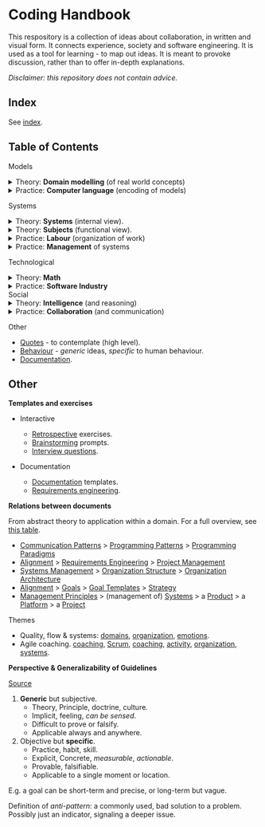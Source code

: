 # Coding Handbook

This respository is a collection of ideas about collaboration, in written and visual form. It connects experience, society and software engineering. It is used as a tool for learning - to map out ideas. It is meant to provoke discussion, rather than to offer in-depth explanations.

*Disclaimer: this repository does not contain advice.*

## Index

See [index](index.md).

## Table of Contents

Models

<details>
<summary>Theory: <b>Domain modelling</b> (of real world concepts)</summary>
<ul style="margin: 1em;">
<li><a href="domain-modelling/domain-driven-design.md">Domain-Driven-Design</a>- examples of DDD using OOP and FP.</li>
<li><a href="domain-modelling/relations.md">Functions and Relationships</a></li>
<li><a href="domain-modelling/programming-patterns.md">Programming Patterns</a> - common programming, application and system architecture patterns.</li>
</ul>o
</details>
<details>
<summary>Practice: <b>Computer language</b> (encoding of models)</summary>
<ul style="margin: 1em;">
<li><a href="computer-languages/style-guide.md">Style Guide</a> - a prescriptive guide for programming (low level)</li>
<li><a href="computer-languages/language-spec.md">Language Specification</a> - this can be implemented as a library or a new language.</li>
<li><a href="computer-languages/programming-patterns-functional.md">Functional Programming Patterns</a></li>
<li><a href="computer-languages/programming-paradigms.md">Programming Paradigms</a> - a comparison of OOP and FP.</li>
</ul>
</details>

Systems

<details>
<summary>Theory: <b>Systems</b> (internal view).</summary>
<ul style="margin: 1em;">
<li><a href="systems/system.md">Systems</a> and organization</li>
<ul style="margin: 0;">
  <li><a href="systems/structure.md">Structure</a> and topology</li>
  <li><a href="systems/relations.md">Relations</a></li>
  <li><a href="systems/scale.md">Scale</a></li>
  <li><a href="systems/platform">Platforms</a></li>
</ul>
<li><a href="systems/systems-management.md">Systems</a> Management</li>
<li><a href="systems/communication-patterns.md">Communication Patterns</a> for humans and computers</li>
</ul>
</details>
<details>
<summary>Theory: <b>Subjects</b> (functional view).</summary>
<ul style="margin: 1em;">
<li><a href="subjects/identity.md">Identity</a></li>
<li><a href="subjects/change.md">Behaviour</a></li>
<li><a href="subjects/activity.md">Activity</a></li>
<li><a href="labour/goals.md">Goals</a></li>
</ul>
</details>
<details>
<summary>Practice: <b>Labour</b> (organization of work)</summary>
<ul style="margin: 1em;">
<li><a href="labour/labour-legacy.md">Labour</a></li>
<li><a href="labour/terminology.md">Terminology</a></li>
 <ul style="margin: 0;">
   <li><a href="labour/products-projects-initiatives.md">Products, projects, initiatives</a></li>
    <li><a href="labour/lifecycle.md">Product Lifecycle</a></li>
  </ul>
<li><a href="labour/realization.md">Realization</a></li>
<ul style="margin: 0;">
 <li><a href="labour/discovery.md">Discovery</a></li>
  <ul style="margin: 0;">
    <li><a href="labour/goals.md">Goals</a></li>
    <li><a href="labour/planning.md">Planning</a></li>
    <li><a href="labour/bets.md">Bets</a></li>
  </ul>
 <li><a>Delivery</a></li>
  <ul style="margin: 0;">
    <li><a href="labour/increments.md">Increments</a></li>
    <li><a href="labour/initiatives.md">Initiatives</a></li>
    <li><a href="labour/project-requirements.md">Project Requirements</a></li>
  </ul>
</ul>
</ul>
</details>
<details>
<summary>Practice: <b>Management</b> of systems</summary>
<ul style="margin: 1em;">
  <li><a href="alignment/alignment.md">Alignment</a></li>
  <li><a href="labour/goals.md">Goals</a></li>
  <li><a href="management/management-principles.md">Principles</a></li>
<ul style="margin: 0;">
  <li><a href="management/product-management.md">Product Management</a></li>
  <li><a href="management/project-management.md">Project Management</a></li>
  <li><a href="management/change-management.md">Change Management</a></li>
  <li><a href="management/risk-management.md">Risk Management</a></li>
</ul>
<li><a href="management/goal-templates.md">Goals setting</a></li>
</ul>
</details>

Technological

<details>
<summary>Theory: <b>Math</b></summary>
<ul style="margin: 1em;">
<li>Mathematical <a href="math/models.md">Models</a>.</li>
<li><a href="math/forces.md">Forces</a>.</li>
<li><a href="math/waves.md">Waves</a> (periodic processes).</li>
<li><a href="math/signal-processing.md">Signal Processing</a> (sinoids).</li>
</ul>
</details>
<details>
<summary>Practice: <b>Software Industry</b></summary>
<ul style="margin: 1em;">
<li><a href="software-industry/security.md">Security</a>.</li>
<li>Software <a href="software-industry/software-engineering.md">Engineering</a>.</li>
<li>Software <a href="software-industry/software-domains.md">Domains</a>.</li>
<li>Software <a href="software-industry/software-development-cycle.md">Development Cycle</a>.</li>
</ul>
</details>
Social

<details>
<summary>Theory: <b>Intelligence</b> (and reasoning)</summary>
<ul style="margin: 1em;">
<li><a href="intelligence/knowledge.md">Knowledge</a> (and truth).</li>
<li><a href="intelligence/creativity.md">Creativity</a> (exercises for brainstorming).</li>
<li><a href="intelligence/learning.md">Learning</a> (change and improvement).</li>
<li><a href="intelligence/modelling.md">Models</a> and modelling principles.</li>
</ul>
</details>
<details>
<summary>Practice: <b>Collaboration</b> (and communication)</summary>
<ul style="margin: 1em;">
<li>Communication</li>
<ul style="margin: 0;">
  <li><a href="communication/principles.md">Communication principles</a> (human communication).</li>
  <li><a href="collaboration/messaging.md">Messaging</a> (verbally or non-verbally).</li>
  <li><a href="collaboration/interview-questions.md">Interview Questions</a> (discovery).</li>
  <li><a href="teams/retrospectives.md">Retrospective</a> exercises for reflection for groups.</li>
</ul>
<li>Creating value</li>
<ul style="margin: 0;">
  <li><a href="labour/labour-legacy.md">Labour</a> (work and management of work).</li>
  <li><a href="systems/system.md">Organization</a> (identity)</li>
  <li><a href="systems/teams.md">Teams</a> (structure and effectiveness)</li>
</ul>
</ul>
</details>

Other

- [Quotes](quotes.md) - to contemplate (high level).
- [Behaviour](behaviour.md) - *generic* ideas, *specific* to human behaviour.
- [Documentation](documentation.md).

## Other

**Templates and exercises**

- Interactive
  - [Retrospective](teams/retrospectives.md) exercises.
  - [Brainstorming](intelligence/creativity.md#Prompts) prompts.
  - [Interview questions](collaboration/interview-questions.md).

- Documentation
  - [Documentation](documentation.md#Templates) templates.
  - [Requirements engineering](organization/requirements.md).

**Relations between documents**

From abstract theory to application within a domain. For a full overview, see [this table](software-industry/software-domains-table.md).

- [Communication Patterns](systems/communication-patterns.md) > [Programming Patterns](domain-modelling/programming-patterns.md) > [Programming Paradigms](computer-languages/programming-paradigms.md)
- [Alignment](alignment/alignment.md)  > [Requirements Engineering](organization/requirements.md) > [Project Management](management/project-management.md)
- [Systems Management](systems/systems-management.md) > [Organization Structure](systems/structure.md) > [Organization Architecture](organization-architecture.md)
- [Alignment](alignment/alignment.md) > [Goals](labour/goals.md) > [Goal Templates](management/goal-templates.md) > [Strategy](management/alignment-strategy.md)
- [Management Principles](management/management-principles.md) > (management of)  [Systems](systems/systems-management.md) > a [Product](management/product-management.md) > a [Platform](organization/platform) > a [Project](management/project-management.md)

Themes

- Quality, flow & systems: [domains](reality/structure.md), [organization](systems/system.md), [emotions](psychology/emotions.md).
- Agile coaching. [coaching](communication/coaching.md), [Scrum](collaboration/scrum-guide), [coaching](communication/coaching.md), [activity](subject/activity.md), [organization](systems/system.md), [systems](systems/systems-management.md).

**Perspective & Generalizability of Guidelines**

[Source](https://twitter.com/johncutlefish/status/1406534814673477633)

1. **Generic** but subjective.
    - Theory, Principle, doctrine, culture.
    - Implicit, feeling, *can be sensed*.
    - Difficult to prove or falsify.
    - Applicable always and anywhere.
2. Objective but **specific**.
    - Practice, habit, skill.
    - Explicit, Concrete, *measurable*, *actionable*.
    - Provable, falsifiable.
    - Applicable to a single moment or location.

E.g. a goal can be short-term and precise, or long-term but vague.

Definition of *anti-pattern*: a commonly used, bad solution to a problem. Possibly just an indicator, signaling a deeper issue.
